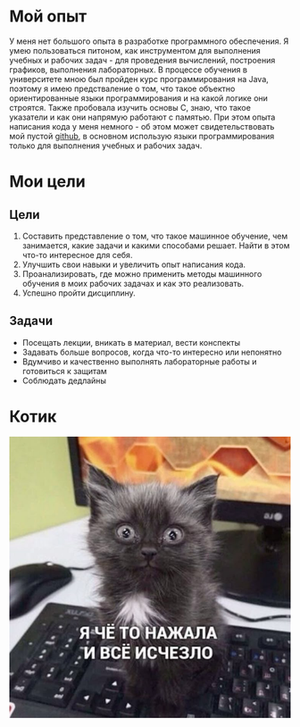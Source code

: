 # Мой опыт
У меня нет большого опыта в разработке программного обеспечения. Я умею пользоваться питоном, как инструментом для выполнения учебных и рабочих задач - для проведения вычислений, построения графиков, выполнения лабораторных.
В процессе обучения в университете мною был пройден курс программирования на Java, поэтому я имею предстваление о том, что такое объектно ориентированные языки программирования и на какой логике они строятся.
Также пробовала изучить основы C, знаю, что такое указатели и как они напрямую работают с памятью.
При этом опыта написания кода у меня немного - об этом может свидетельствовать мой пустой [github](https://github.com/O-Olala), в основном использую языки программирования только для выполнения учебных и рабочих задач.

# Мои цели
## Цели
1. Составить представление о том, что такое машинное обучение, чем занимается, какие задачи и какими способами решает. Найти в этом что-то интересное для себя.
2. Улучшить свои навыки и увеличить опыт написания кода.
3. Проанализировать, где можно применить методы машинного обучения в моих рабочих задачах и как это реализовать.
4. Успешно пройти дисциплину.

## Задачи
* Посещать лекции, вникать в материал, вести конспекты
* Задавать больше вопросов, когда что-то интересно или непонятно
* Вдумчиво и качественно выполнять лабораторные работы и готовиться к защитам
* Соблюдать дедлайны

# Котик
![котик](resouces/kotik.jpg)
